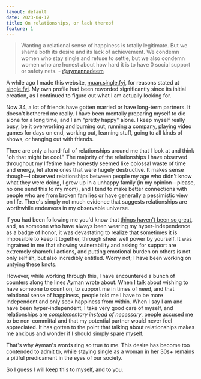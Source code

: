 ```yaml
---
layout: default
date: 2023-04-17
title: On relationships, or lack thereof
feature: 1
---
```


> Wanting a relational sense of happiness is totally legitimate. But we shame both its desire and its lack of achievement. We condemn women who stay single and refuse to settle, but we also condemn women who are honest about how hard it is to have 0 social support or safety nets. - [@aymannadeem](https://twitter.com/aymannadeem/status/1548426910400913408)

A while ago I made this website, [muan.single.fyi](https://muan.single.fyi/), for reasons stated at [single.fyi](https://single.fyi). My own profile had been reworded significantly since its initial creation, as I continued to figure out what I am actually looking for.

Now 34, a lot of friends have gotten married or have long-term partners. It doesn't bothered me really. I have been mentally preparing myself to die alone for a long time, and I am "pretty happy" alone. I keep myself really busy, be it overworking and burning out, running a company, playing video games for days on end, working out, learning stuff, going to all kinds of shows, or hanging out with friends.

There are only a hand-full of relationships around me that I look at and think "oh that might be cool." The majority of the relationships I have observed throughout my lifetime have honestly seemed like colossal waste of time and energy, let alone ones that were hugely destructive. It makes sense though—I observed relationships between people my age who didn't know what they were doing, I grew up in a unhappy family (in my opinion—please, no one send this to my mom), and I tend to make better connections with people who are from broken families or have generally a pessimistic view on life. There's simply not much evidence that suggests relationships are worthwhile endeavors in my observable universe.

If you had been following me you'd know that [things haven't been so great](/posts/depression), and, as someone who have always been wearing my hyper-independence as a badge of honor, it was devastating to realize that sometimes it is impossible to keep it together, through sheer well power by yourself. It was ingrained in me that showing vulnerability and asking for support are extremely shameful actions, and putting emotional burden on others is not only selfish, but also incredibly entitled. Worry not; I have been working on untying these knots.

However, while working through this, I have encountered a bunch of counters along the lines Ayman wrote about. When I talk about wishing to have someone to count on, to support me in times of need, and that relational sense of happiness, people told me I have to be more independent and only seek happiness from within. When I say I am and have been hyper-independent, I take very good care of myself, and relationships are _complementary instead of necessary_, people accused me to be non-committal and that my potential partner would never feel appreciated. It has gotten to the point that talking about relationships makes me anxious and wonder if I should simply spare myself.

That's why Ayman's words ring so true to me. This desire has become too contended to admit to, while staying single as a woman in her 30s+ remains a pitiful predicament in the eyes of our society. 

So I guess I will keep this to myself, and to you.
